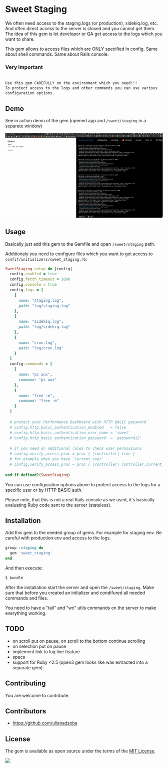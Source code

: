 # Sweet Staging

We often need access to the staging.logs (or production), sidekiq.log, etc. And often direct access to the server is closed and you cannot get them. The idea of this gem is let developer or QA get access to the logs which you want to share.

This gem allows to access files which are ONLY specified in config. Same about shell commands. Same about Rails console.

### Very Important

```

Use this gem CAREFULLY on the environment which you need!!!
To protect access to the logs and other commands you can use various configuration options.

```

## Demo

See in action demo of the gem (opened app and `/sweet/staging` in a separate window)

[<img src="https://github.com/igorkasyanchuk/sweet_staging/blob/main/docs/res_sweet_staging.gif?raw=true"
/>](https://github.com/igorkasyanchuk/sweet_staging/blob/main/docs/res_sweet_staging.gif?raw=true)

## Usage

Basically just add this gem to the Gemfile and open `/sweet/staging` path.

Additionaly you need to configure files which you want to get access to `confif/initializers/sweet_staging.rb`:

```ruby
SweetStaging.setup do |config|
  config.enabled = true
  config.fetch_timeout = 1000
  config.console = true
  config.logs = [
    {
      name: "staging.log",
      path: "log/staging.log"
    },
    {
      name: "sidekiq.log",
      path: "log/sidekiq.log"
    },
    {
      name: "cron.log",
      path: "log/cron.log"
    }
  ]
  config.commands = [
    {
      name: "ps aux",
      command: "ps aux"
    },
    {
      name: "free -m",
      command: "free -m"
    }
  ]
  
  # protect your Performance Dashboard with HTTP BASIC password
  # config.http_basic_authentication_enabled   = false
  # config.http_basic_authentication_user_name = 'sweet'
  # config.http_basic_authentication_password  = 'password12'

  # if you need an additional rules to check user permissions
  # config.verify_access_proc = proc { |controller| true }
  # for example when you have `current_user`
  # config.verify_access_proc = proc { |controller| controller.current_user && controller.current_user.admin? }

end if defined?(SweetStaging)
```

You can use configuration options above to protect access to the logs for a specific user or by HTTP BASIC auth.

Please note, that this is not a real Rails console as we used, it's basically evaluating Ruby code sent to the server (stateless).

## Installation

Add this gem to the needed group of gems. For example for staging env. Be careful with production env and access to the logs.

```ruby
group :staging do
  gem 'sweet_staging'
end
```

And then execute:
```bash
$ bundle
```

After the installation start the server and open the `/sweet/staging`. Make sure that before you created an initializer and condifured all needed commands and files.

You need to have a "tail" and "wc" utils commands on the server to make everything working.

## TODO

- on scroll put on pause, on scroll to the bottom continue scrolling
- on selection put on pause
- implement link to log line feature
- specs
- support for Ruby <2.5 (open3 gem looks like was extracted into a separate gem)

## Contributing

You are welcome to contribute.

## Contributors

- https://github.com/ulianadzoba

## License

The gem is available as open source under the terms of the [MIT License](https://opensource.org/licenses/MIT).

[<img src="https://github.com/igorkasyanchuk/rails_time_travel/blob/main/docs/more_gems.png?raw=true"
/>](https://www.railsjazz.com/)

